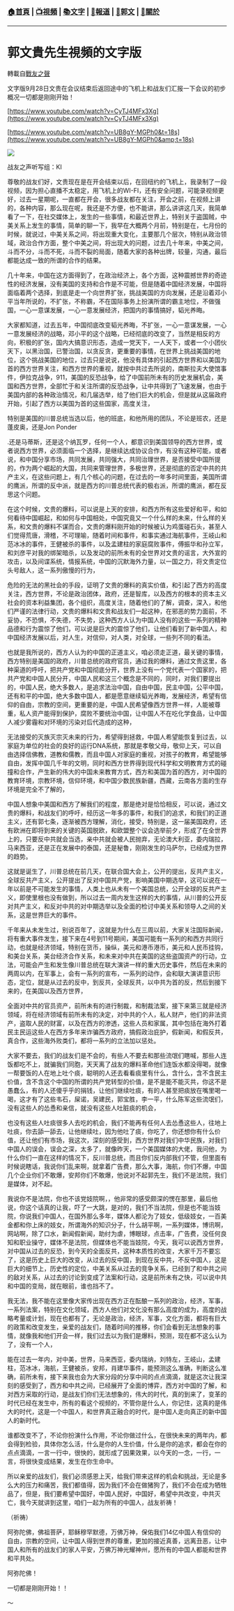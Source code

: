 ###  [:house:首頁](https://github.com/ourhimalayas/home) | [:tv:視頻](https://github.com/ourhimalayas/videos) | [:books:文字](https://github.com/ourhimalayas/txt) | [:newspaper:報道](https://github.com/ourhimalayas/news) | [:eagle:郭文](https://github.com/ourhimalayas/guomedia) | [:pray:關於](https://github.com/ourhimalayas/home/tree/master/about)
---
# 郭文貴先生視頻的文字版
轉載自[戰友之聲](http://littleantvoice.blogspot.com)

文字版9月28日文贵在会议结束后返回途中的飞机上和战友们汇报一下会议的初步概况一切都是刚刚开始！
  

[https://www.youtube.com/watch?v=CyTJ4MFx3Xg](https://www.youtube.com/watch?v=CyTJ4MFx3Xg)
  

[https://www.youtube.com/watch?v=UB8gY-MGPh0&t=18s](https://www.youtube.com/watch?v=UB8gY-MGPh0&amp;t=18s)
  



[![](https://4.bp.blogspot.com/-HJBPVcneSZc/W7AA28BgykI/AAAAAAAABBI/zUanCvAUPTIYyV8I4pc1e-1XXVoW4g5lACLcBGAs/s400/929-1.PNG)](https://4.bp.blogspot.com/-HJBPVcneSZc/W7AA28BgykI/AAAAAAAABBI/zUanCvAUPTIYyV8I4pc1e-1XXVoW4g5lACLcBGAs/s1600/929-1.PNG)
  
  

战友之声听写组：KI
  

尊敬的战友们好，文贵现在是在开会结束以后，在回纽约的飞机上，我录制了一段视频，因为担心直播不太稳定，用飞机上的WI-FI，还有安全问题，可能录视频更好，过去一星期呢，一直都在开会，很多战友都在关注，开会之前，在视频上讲的，各种内容，那么现在呢，我还是不方便，也不能讲，那么讲讲这几天，我简单看了一下，在社交媒体上，发生的一些事情，和最近世界上，特别关于盗国贼，中美关系上发生的事情，简单的聊一下，我早在大概两个月前，特别是在，七月份的时候，就说过，中美关系之间，将出现重大变化，主要那几个层次，特别从政治领域，政治合作方面，整个中美之间，将出现大的问题，过去几十年来，中美之间，斗而不分，斗而不死，斗而不裂的局面，随着大家的各种出牌，较量，沟通，最后都能达成一致的所谓的合作的结果。
  

几十年来，中国在这方面得到了，在政治经济上，各个方面，这种震撼世界的奇迹性的经济发展，没有美国的支持和合作是不可能，但是随着中国经济发展，中国将面临着两个选择，到底是走一个向世界扩张，挑战美国的方向发展，还是沿着邓小平当年所说的，不扩张，不称霸，不在国际事务上扮演所谓的霸主地位，不做强国，一心一意谋发展，一心一意发展经济，把国内的事情搞好，韬光养晦。
  

大家都知道，过去五年，中国彻底改变韬光养晦，不扩张，一心一意谋发展，一心一意发展经济的战略，邓小平的这个战略，已经彻底的改变了，当然是相反的方向，积极的扩张，国内大搞意识形态，造成一党天下，一人天下，或者一个小团伙天下，以黑治国，已警治国，以贪反贪，更重要的事情，在世界上挑战美国的地位，这个挑战美国的地位，过去只是说说，他没有具体的引起西方世界和以美国为首的西方世界关注，和西方世界的重视，就按中共过去所说的，南斯拉夫大使馆事件，伊拉克战争，911，美国的反恐战争，给了中国前所未有的历史发展机会，美国和西方世界，全部忙于和关注所谓的反恐战争，让中共得到了飞速发展，也由于美国内部的各种政治情况，和几届选举，给了他们巨大的机会，但是就从这届政府开始，引起了西方以美国为首的这些国家，高度关注，
  

特别是美国的川普总统当选以后，他的班底，和他所用的团队，不论是班农，还是蓬皮奥，还是Jon Ponder
  

.还是马蒂斯，还是这个纳瓦罗，任何一个人，都意识到美国领导的西方世界，或者说西方世界，必须面临一个选择，是继续达成协议合作，有没有这种可能，或者说，和中国分享市场，共同发展，共同强大，共同治理世界，是否接受中国所提的，作为两个崛起的大国，共同来管理世界，多极世界，还是彻底的否定中共的共产主义，在这些问题上，有几个核心的问题，在过去的一年多时间里面，美国所谓的鹰派，所谓的反中派，就是西方的川普总统代表的极右派，所谓的鹰派，都在反思这个问题。
  

在这个时候，文贵的爆料，可以说是上天的安排，和西方所有这些爱好和平，和如何看待中国崛起，和如何与中国相处，中国究竟又一个什么样的未来，什么样的关系，和文贵的爆料不谋而合，文贵的爆料刚开始的时候被认为鸡蛋碰石头，甚至人们觉得荒唐，滑稽，不可理喻，随着时间和事件，和事实通过海航事件，王岐山和范冰冰的事件，王健被杀的事件，以及孟建柱的家庭腐败事件，傅振华和孙立军，和刘彦平对我的绑架暗杀，以及发动的前所未有的全世界对文贵的谣言，大外宣的攻击，以及间谍系统，情报系统，中国的沉默海外力量，以一国之力，将文贵定位头号敌人，这一系列傲慢的行为，
  

危险的无法的黑社会的手段，证明了文贵的爆料的真实价值，和引起了西方的高度关注，西方世界，不论是政治团体，政府，还是智库，以及西方的根本的资本主义社会的资本利益集团，各个组织，高度关注，随着他们的了解，调查，深入，和他们严谨的法律行动，文贵的爆料和文贵和战友们一起这种，在邪恶的势力面前，不妥协，不恐惧，不失德，不失势，这种西方人认为中国人没有的这些一系列的精神品德和行为震惊了他们，可以说是巨大的震惊了他们，让他们看到了新中国人，和中国经济发展以后，对人生，对信仰，对人类，对全球，一些列不同的看法。
  

也就是我所说的，西方人认为的中国的正道主义，咱必须走正道，最关键的事情，西方特别是美国的政府，川普总统的政府官员，通过我的爆料，通过文贵这里，各种渠道的呼吁，把共产党和中国彻底分开，世界上没有一个党代表一个国家的，把共产党和中国人民分开，中国人民和这三个概念是不同的，同时，对我们要提出的，中国人民，绝大多数人，是追求法治中国，自由中国，民主中国，公平中国，还有和平的中国，绝大多数中国人，都是愿意继续韬光养晦，发展经济，希望有信仰的自由，宗教的空间，更重要的是，中国人民希望像西方世界一样，人能被尊重，私人资产能得到保护，腐败不要统治中国，让中国人不在吃化学食品，让中国人减少雾霾和对环境的污染对后代造成的这种，
  

无法接受的灭族灭宗灭未来的行为，希望得到拯救，中国人希望能恢复到过去，以家庭为单位的社会的良好的运行DNA系统，那就是孝敬父母，敬仰上天，可以自由选择信佛教，道教和儒教，而且中国人对家庭的重视，对孩子的教育，希望能够自由，发挥中国几千年的文明，同时和西方世界得到现代科学和文明教育方式的碰撞和合作，产生新的伟大的中国未来教育方式，西方和美国为首的西方，对中国的教育环境，宗教环境，信仰环境，和中国少数民族新疆，西藏，云南各方面的生存环境是完全不了解的，
  

中国人想象中美国和西方了解我们的程度，那是绝对是恰恰相反，可以说，通过文贵的爆料，和战友们的呼吁，经历这一年多的事件，和我们的追求，和我们的正道主义，还有郭七条，逐渐被西方理解，消化，接受，特别是，这一届美国政府，还有欧洲在即将到来的关键的英国脱欧，和欧盟整个议会选举前夕，形成了在全世界上的，只要反中共就会当选，亲中共就会被人民抛弃，无论澳大利亚，委内瑞拉，马来西亚，还是正在发展中的泰国，还是秘鲁，刚刚发生的马萨尔，已经成为世界的趋势。
  

这就是诞生了，川普总统在前几天，在联合国大会上，公开的提出，反共产主义，全球反共产主义，公开提出了反对中国共产党，影响美国中期选举，这可以说在一年以前是不可能发生的事情，人类上也从未有一个美国总统，公开全球的反共产主义，即使里根也没有做到，所以过去一周内发生这样的大的事情，从川普的公开反对共产主义，和反对中共的对中期选举以及全面的检讨中美关系和领导人之间的关系，这是世界巨大的事件。
  

千年来从未发生过，别说百年了，这就是为什么在三周以前，大家关注国际新闻，将有重大事件发生，接下来在4号到11号期间，美国可能有一系列的和西方共同行动，也就是经济领域，特别在货币，操纵，美元和港币港币，美元和人民币挂钩，和美台关系，美台经济合作关系，和未来对中共在美国的这些盗国资产的行动，立法，可能会产生和发生像川普总统在联大演讲一样的重大历史事件，然后在未来的两周以内，在军事上，会有一系列的宣布，一系列的动作，会和联大演讲意识形态，定位，就是从过去的反中，到反共，全球反共，以中共为首的反，然后到接下来的，在美国以及西方世界，
  

全面对中共的官员资产，前所未有的进行制裁，和制裁法案，接下来第三就是经济领域，将在经济领域有前所未有的决定，对中共的个人，私人财产，他们的非法资产，盗取人民的财富，以及在西方的渗透，这些人员和家属，其中包括在海外打着民主民运这些人在西方多年来诈骗西方政府，搞假政治庇护，假新闻，和假反共，真合作，这些海外败类们，都将一系列的立法加以惩处。
  

大家不要去，我们的战友们是不会的，有些人不要去和那些流氓们瞎喊，那些人连饭都吃不上，就骗我们同胞，天天离了战友的爆料革命他们连饭水都没得喝，就像一帮要饭的人在地上吐个痰，聪明的人还去看看痰里有什么，含什么，含不含民主价值，含不含这个中国的所谓的共产党转型的价值，是不是能不能灭共，你这不是愚蠢么，有的人还傻乎乎的捐钱，让他们继续吐痰，有的人甚至把痰放在嘴里喝一喝，这才有了这些韦石，屎诺，吴建民，郭宝胜，李一平，什么陈军这些流氓们，没有这些人的怂恿和亲信，就没有这些人吐脏痰的机会，
  

也没有这些人吐痰很多人去吃的机会，我们不能再有任何人去怂恿这些人，往地上吐痰，你去舔一舔去，让他继续吐，因为他吐了痰，你吃了，你还想你有什么价值，还让他们有市场，我这次，深刻的感受到，西方世界对我们中华民族，对我们中国人的误会，误会之深，太多了，就像昨天，一个美国媒体的大佬，我问他，为什么你们一直在这样的情况下，反川普总统，而且你们反内部我们不管，但里面有时候说瞎话，我说你们乱来啊，就拿着广告费，那么大事，海航，你们不爆，中国几个企业你们不敢爆，安邦你们不敢爆，他说对不起郭先生，我们不是法院，我们是媒体，对不起。
  

我说你不是法院，你也不该党妓院啊，，他非常的感受颇深的愣在那里，最后他说，你这个话真的让我，吓了一大跳，是对的，我们不当法院，但是也不能当妓院，你说我们中国人，在国外那么多年，媒体人都沦为了妓女，低级妓女，一百美金都和你上床的妓女，所谓海外的知识分子，什么胡平啊，一系列媒体，博讯啊，网站啊，除了口水，新闻假新闻，助纣为虐，博眼球，点击率，广告费，没任何良知和职业操守，媒体不是法院，但媒体也不能当妓院，今天，我可以说西方世界，对中国从过去的反恐，到今天的全面反共，这种本质性的改变，大家千万不要忘了，这是历史上巨大的改变，从过去的反中国，到现在反中共，不反中国人，这是巨大的细节上，历史性的定位，中美关系从过去的竞争关系，已经到了和中共之间的敌对关系，从过去的讨论到变成了法案和行动，这是前所未有之快，可以说中共和中国的变局，就在眼前，谁也挡不了。
  

我无法，我不能在这里像大家传出现在西方正在酝酿一系列的政治，经济，军事，一系列法案，特别在文化领域，西方人他们对文化没有那么高度的成为，高度的战略考量或计划，现在也都有了，无论是政治，经济，军事，文化方面，都将有巨大的政策和改变发生，亲爱的战友们，随着时间的推移，你们会看到无法想象的事情，就像我和他们开会一样，我们过去以为我们是爆料，预测，现在都不这么认为了，没有一个人，
  

能在过去一年内，对中美，世界，马来西亚，委内瑞纳，刘特左，王岐山，孟建柱，范冰冰，海航，王健被杀，安邦，肖建华事件，能预测这么准确，判断这么准确，前所未有，接下来我也会为大家分段的分享中间的点点滴滴，就是这次让我深刻的感受到了，西方和中共之间，已经展开了全面的博弈，西方对中国的了解，和对西方采取的行动，是战友们你们无法想象的，伟大的时代，真的到来了，变革的时代已经在发生中，所有的看这个视频的，不管你是什么人，你记住，这真的是伟大的时代，这是一个中国人，和世界真正融合的时代，是中国人走向真正的新中国人的新时代。
  

谁都改变不了，不论你扮演什么作用，不论你做过什么，在很快未来的两年内，都会得到检验，具体你怎么活，什么是你的人生价值，什么是你的追求，都会在你的点点滴滴，一言一行中，很快的，就形成了因果效果，以今天的一念，一行，一言，将很快变成结果，发生在你生命中。
  

所以亲爱的战友们，我们必须感恩上天，给我们带来这样的机会和挑战，无论是多么大的压力和痛苦，我们都值得，因为我们不会在做猪狗了，我们不会在成为牺牲品了，但是，我们要希望中国好，中国人民好，中国好，希望中共改变，中共灭亡，我今天就讲到这里，咱们一起为所有的中国人，战友祈祷！
  

（祈祷）
  

阿弥陀佛，佛祖菩萨，耶稣穆罕默德，万佛万神，保佑我们14亿中国人有信仰的自由，宗教的空间，让中国人得到世界的尊重，更加的接近真善，远离丑恶，让中国人和所有的战友们的家人平安，万佛万神光耀神州，愿所有的中国人都能和世界和平共处。
  

阿弥陀佛！
  

一切都是刚刚开始！！
  

～
  


<u></u><sub></sub><sup></sup><strike></strike>